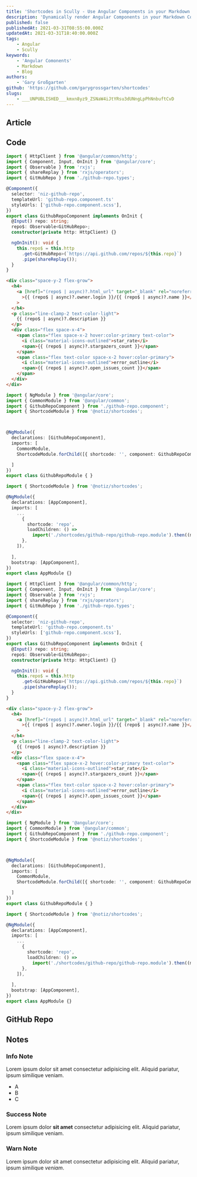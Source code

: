 ```yaml
---
title: 'Shortcodes in Scully - Use Angular Components in your Markdown'
description: 'Dynamically render Angular Components in your Markdown Content'
published: false
publishedAt: 2021-03-31T08:55:00.000Z
updatedAt: 2021-03-31T18:40:00.000Z
tags:
    - Angular
    - Scully
keywords:
    - 'Angular Comonents'
    - Markdown
    - Blog
authors:
    - 'Gary Großgarten'
github: 'https://github.com/garygrossgarten/shortcodes'
slugs:
    - ___UNPUBLISHED___kmxn8yz9_ZSNaW4iJtYRsu3dUNngLpPhNnbuftCvD
---
```


## Article

<div shortcode="article" routes="/blog/jamstack-angular-scully-tailwind-css,/blog/create-a-component-library-for-angular-and-the-web"></div>

## Code

<div shortcode="code" tabs="github-repo.component.ts,github-repo.component.html,github-repo.module.ts,app.module.ts">

```typescript
import { HttpClient } from '@angular/common/http';
import { Component, Input, OnInit } from '@angular/core';
import { Observable } from 'rxjs';
import { shareReplay } from 'rxjs/operators';
import { GitHubRepo } from './github-repo.types';

@Component({
  selector: 'niz-github-repo',
  templateUrl: 'github-repo.component.ts'
  styleUrls: ['github-repo.component.scss'],
})
export class GithubRepoComponent implements OnInit {
  @Input() repo: string;
  repo$: Observable<GitHubRepo>;
  constructor(private http: HttpClient) {}

  ngOnInit(): void {
    this.repo$ = this.http
      .get<GitHubRepo>(`https://api.github.com/repos/${this.repo}`)
      .pipe(shareReplay());
  }
}

```
```html
<div class="space-y-2 flex-grow">
  <h4>
    <a [href]="(repo$ | async)?.html_url" target="_blank" rel="noreferrer"
      >{{ (repo$ | async)?.owner.login }}/{{ (repo$ | async)?.name }}</a
    >
  </h4>
  <p class="line-clamp-2 text-color-light">
    {{ (repo$ | async)?.description }}
  </p>
  <div class="flex space-x-4">
    <span class="flex space-x-2 hover:color-primary text-color">
      <i class="material-icons-outlined">star_rate</i>
      <span>{{ (repo$ | async)?.stargazers_count }}</span>
    </span>
    <span class="flex text-color space-x-2 hover:color-primary">
      <i class="material-icons-outlined">error_outline</i>
      <span>{{ (repo$ | async)?.open_issues_count }}</span>
    </span>
  </div>
</div>
```
```typescript
import { NgModule } from '@angular/core';
import { CommonModule } from '@angular/common';
import { GithubRepoComponent } from './github-repo.component';
import { ShortcodeModule } from '@notiz/shortcodes';



@NgModule({
  declarations: [GithubRepoComponent],
  imports: [
    CommonModule,
    ShortcodeModule.forChild([{ shortcode: '', component: GithubRepoComponent }]),

  ]
})
export class GithubRepoModule { }

```
```typescript
import { ShortcodeModule } from '@notiz/shortcodes';

@NgModule({
  declarations: [AppComponent],
  imports: [
    ...
      {
        shortcode: 'repo',
        loadChildren: () =>
          import('./shortcodes/github-repo/github-repo.module').then((m) => m.GithubRepoModule),
      },
    ]),
   
  ],
  bootstrap: [AppComponent],
})
export class AppModule {}

```
</div>

<div shortcode="code" tabs="github-repo.component.ts,github-repo.component.html,github-repo.module.ts,app.module.ts">

```typescript
import { HttpClient } from '@angular/common/http';
import { Component, Input, OnInit } from '@angular/core';
import { Observable } from 'rxjs';
import { shareReplay } from 'rxjs/operators';
import { GitHubRepo } from './github-repo.types';

@Component({
  selector: 'niz-github-repo',
  templateUrl: 'github-repo.component.ts'
  styleUrls: ['github-repo.component.scss'],
})
export class GithubRepoComponent implements OnInit {
  @Input() repo: string;
  repo$: Observable<GitHubRepo>;
  constructor(private http: HttpClient) {}

  ngOnInit(): void {
    this.repo$ = this.http
      .get<GitHubRepo>(`https://api.github.com/repos/${this.repo}`)
      .pipe(shareReplay());
  }
}

```
```html
<div class="space-y-2 flex-grow">
  <h4>
    <a [href]="(repo$ | async)?.html_url" target="_blank" rel="noreferrer"
      >{{ (repo$ | async)?.owner.login }}/{{ (repo$ | async)?.name }}</a
    >
  </h4>
  <p class="line-clamp-2 text-color-light">
    {{ (repo$ | async)?.description }}
  </p>
  <div class="flex space-x-4">
    <span class="flex space-x-2 hover:color-primary text-color">
      <i class="material-icons-outlined">star_rate</i>
      <span>{{ (repo$ | async)?.stargazers_count }}</span>
    </span>
    <span class="flex text-color space-x-2 hover:color-primary">
      <i class="material-icons-outlined">error_outline</i>
      <span>{{ (repo$ | async)?.open_issues_count }}</span>
    </span>
  </div>
</div>
```
```typescript
import { NgModule } from '@angular/core';
import { CommonModule } from '@angular/common';
import { GithubRepoComponent } from './github-repo.component';
import { ShortcodeModule } from '@notiz/shortcodes';



@NgModule({
  declarations: [GithubRepoComponent],
  imports: [
    CommonModule,
    ShortcodeModule.forChild([{ shortcode: '', component: GithubRepoComponent }]),

  ]
})
export class GithubRepoModule { }

```
```typescript
import { ShortcodeModule } from '@notiz/shortcodes';

@NgModule({
  declarations: [AppComponent],
  imports: [
    ...
      {
        shortcode: 'repo',
        loadChildren: () =>
          import('./shortcodes/github-repo/github-repo.module').then((m) => m.GithubRepoModule),
      },
    ]),
   
  ],
  bootstrap: [AppComponent],
})
export class AppModule {}

```
</div>


## GitHub Repo

<div shortcode="repo" repo="notiz-dev/notiz"></div>

## Notes 

<div shortcode="note">  

### Info Note
Lorem ipsum dolor sit amet consectetur adipisicing elit. Aliquid pariatur, ipsum similique veniam.

* A
* B
* C
</div>

<div shortcode="note" type="success"> 

### Success Note
 Lorem ipsum dolor **sit amet** consectetur adipisicing elit. Aliquid pariatur, ipsum similique veniam.
</div>

<div shortcode="note" type="warn"> 

### Warn Note
 Lorem ipsum dolor sit amet consectetur adipisicing elit. Aliquid pariatur, ipsum similique *veniam*.
</div>